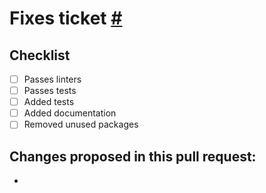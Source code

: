 # Fixes ticket [#<ticketnumber>](https://app.clickup.com/t/<ticketnumber>)
## Checklist 
- [ ] Passes linters 
- [ ] Passes tests 
- [ ] Added tests 
- [ ] Added documentation 
- [ ] Removed unused packages  

## Changes proposed in this pull request: 
- 
